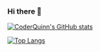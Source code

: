 ### Hi there 👋

<!--
**CoderQuinn/CoderQuinn** is a ✨ _special_ ✨ repository because its `README.md` (this file) appears on your GitHub profile.

Here are some ideas to get you started:

- 🔭 I’m currently working on ...
- 🌱 I’m currently learning ...
- 👯 I’m looking to collaborate on ...
- 🤔 I’m looking for help with ...
- 💬 Ask me about ...
- 📫 How to reach me: ...
- 😄 Pronouns: ...
- ⚡ Fun fact: ...
-->

[![CoderQuinn's GitHub stats](https://github-readme-stats.vercel.app/api?username=CoderQuinn)](https://github.com/CoderQuinn/github-readme-stats)

[![Top Langs](https://github-readme-stats.vercel.app/api/top-langs/?username=CoderQuinn&layout=pie)](https://github.com/CoderQuinn/github-readme-stats)

